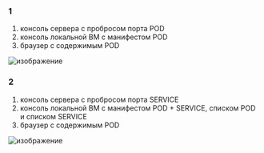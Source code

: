 ### 1  
1. консоль сервера с пробросом порта POD
2. консоль локальной ВМ с манифестом POD
3. браузер с содержимым POD  

![изображение](https://user-images.githubusercontent.com/89702147/214076910-f30c8e7d-334b-48b3-b9af-43e128748a70.png)

### 2  
1. консоль сервера с пробросом порта SERVICE
2. консоль локальной ВМ с манифестом POD + SERVICE, списком POD и списком SERVICE
3. браузер с содержимым POD  

![изображение](https://user-images.githubusercontent.com/89702147/214081471-5afc0e17-c332-4529-a796-c92dce729540.png)

